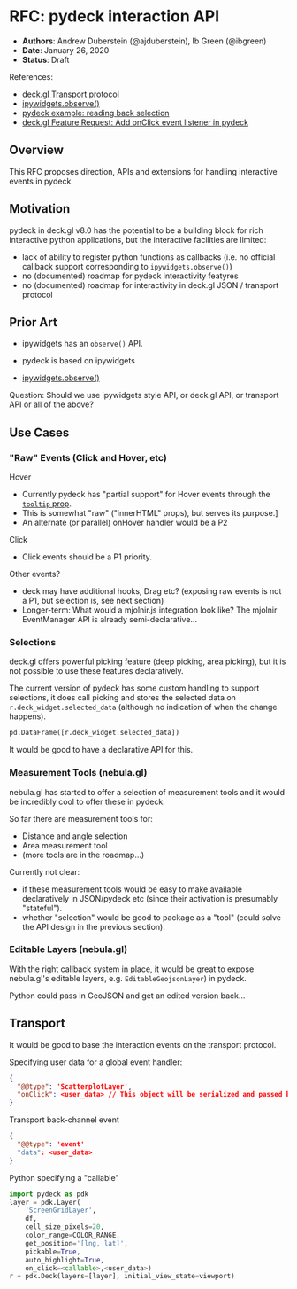 # RFC: pydeck interaction API

* **Authors**: Andrew Duberstein (@ajduberstein), Ib Green (@ibgreen)
* **Date**: January 26, 2020
* **Status**: Draft

References:
- [deck.gl Transport protocol](https://docs.google.com/presentation/d/1fzSHJxstSfNQe8VCtLLZvQ8D3OuJAfS7_LqPg0QPPvc)
- [ipywidgets.observe()](https://ipywidgets.readthedocs.io/en/latest/examples/Widget%20Events.html)
- [pydeck example: reading back selection](https://github.com/visgl/deck.gl/blob/master/bindings/pydeck/examples/03%20-%20Using%20pydeck%20to%20manipulate%20data.ipynb)
- [deck.gl Feature Request: Add onClick event listener in pydeck](https://github.com/visgl/deck.gl/issues/3864)

## Overview

This RFC proposes direction, APIs and extensions for handling interactive events in pydeck.

## Motivation

pydeck in deck.gl v8.0 has the potential to be a building block for rich interactive python applications, but the interactive facilities are limited:
- lack of ability to register python functions as callbacks (i.e. no official callback support corresponding to `ipywidgets.observe()`)
- no (documented) roadmap for pydeck interactivity featyres
- no (documented) roadmap for interactivity in deck.gl JSON / transport protocol

## Prior Art

- ipywidgets has an `observe()` API.
- pydeck is based on ipywidgets

- [ipywidgets.observe()](https://ipywidgets.readthedocs.io/en/latest/examples/Widget%20Events.html)

Question: Should we use ipywidgets style API, or deck.gl API, or transport API or all of the above?

## Use Cases

### "Raw" Events (Click and Hover, etc)

Hover
- Currently pydeck has "partial support" for Hover events through the [`tooltip` prop](https://deckgl.readthedocs.io/en/latest/tooltip.html).
- This is somewhat "raw" ("innerHTML" props), but serves its purpose.]
- An alternate (or parallel) onHover handler would be a P2

Click
- Click events should be a P1 priority.

Other events?
- deck may have additional hooks, Drag etc? (exposing raw events is not a P1, but selection is, see next section)
- Longer-term: What would a mjolnir.js integration look like? The mjolnir EventManager API is already semi-declarative...

### Selections

deck.gl offers powerful picking feature (deep picking, area picking), but it is not possible to use these features declaratively.

The current version of pydeck has some custom handling to support selections, it does call picking and stores the selected data on `r.deck_widget.selected_data` (although no indication of when the change happens).

```python
pd.DataFrame([r.deck_widget.selected_data])
```

It would be good to have a declarative API for this.

### Measurement Tools (nebula.gl)

nebula.gl has started to offer a selection of measurement tools and it would be incredibly cool to offer these in pydeck.

So far there are measurement tools for:
- Distance and angle selection
- Area measurement tool
- (more tools are  in the roadmap...)

Currently not clear:
- if these measurement tools would be easy to make available declaratively in JSON/pydeck etc (since their activation is presumably "stateful").
- whether "selection" would be good to package as a "tool" (could solve the API design in the previous section).

### Editable Layers (nebula.gl)

With the right callback system in place, it would be great to expose nebula.gl's editable layers, e.g. `EditableGeojsonLayer`) in pydeck.

Python could pass in GeoJSON and get an edited version back...

## Transport

It would be good to base the interaction events on the transport protocol.

Specifying user data for a global event handler:

```json
{
  "@@type": 'ScatterplotLayer',
  "onClick": <user_data> // This object will be serialized and passed back with the event.
}
```

Transport back-channel event

```json
{
  "@@type": 'event'
  "data": <user_data>
}
```

Python specifying a "callable"
```python
import pydeck as pdk
layer = pdk.Layer(
    'ScreenGridLayer',
    df,
    cell_size_pixels=20,
    color_range=COLOR_RANGE,
    get_position='[lng, lat]',
    pickable=True,
    auto_highlight=True,
    on_click=<callable>,<user_data>)
r = pdk.Deck(layers=[layer], initial_view_state=viewport)
```
